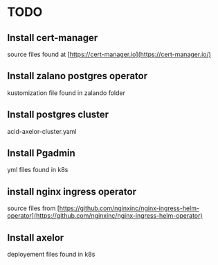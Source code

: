 # TODO


## Install cert-manager 
source files found at [https://cert-manager.io](https://cert-manager.io/)

## Install zalano postgres operator
kustomization file found in zalando folder

## Install postgres cluster
acid-axelor-cluster.yaml


## Install Pgadmin
yml files found in k8s

## install nginx ingress operator

source files from [https://github.com/nginxinc/nginx-ingress-helm-operator](https://github.com/nginxinc/nginx-ingress-helm-operator)

## Install axelor

deployement files found in k8s

 
